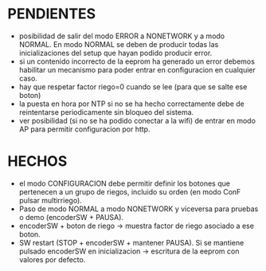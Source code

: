 PENDIENTES
==========

- posibilidad de salir del modo ERROR a NONETWORK y a modo NORMAL. En modo NORMAL se deben de producir todas las inicializaciones del setup que hayan podido producir error. 
- si un contenido incorrecto de la eeprom ha generado un error debemos habilitar un mecanismo para poder entrar en configuracion en cualquier caso.
- hay que respetar factor riego=0 cuando se lee (para que se salte ese boton)
- la puesta en hora por NTP si no se ha hecho correctamente debe de reintentarse periodicamente sin bloqueo del sistema.
- ver posibilidad (si no se ha podido conectar a la wifi) de entrar en modo AP para permitir configuracion por http.

HECHOS
======
- el modo CONFIGURACION debe permitir definir los botones que pertenecen a un grupo de riegos, incluido su orden (en modo ConF pulsar multirriego).
- Paso de modo NORMAL a modo NONETWORK y viceversa para pruebas o demo (encoderSW + PAUSA).
- encoderSW + boton de riego -> muestra factor de riego asociado a ese boton.
- SW restart (STOP + encoderSW + mantener PAUSA). Si se mantiene pulsado encoderSW en inicializacion -> escritura de la eeprom con valores por defecto.
